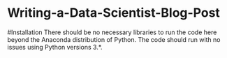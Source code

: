 # Writing-a-Data-Scientist-Blog-Post

#Installation
There should be no necessary libraries to run the code here beyond the Anaconda distribution of Python. The code should run with no issues using Python versions 3.*.
